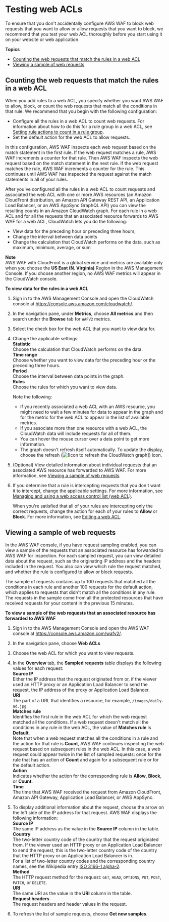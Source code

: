 # Testing web ACLs<a name="web-acl-testing"></a>

To ensure that you don't accidentally configure AWS WAF to block web requests that you want to allow or allow requests that you want to block, we recommend that you test your web ACL thoroughly before you start using it on your website or web application\. 

**Topics**
+ [Counting the web requests that match the rules in a web ACL](#web-acl-testing-count)
+ [Viewing a sample of web requests](#web-acl-testing-view-sample)

## Counting the web requests that match the rules in a web ACL<a name="web-acl-testing-count"></a>

When you add rules to a web ACL, you specify whether you want AWS WAF to allow, block, or count the web requests that match all the conditions in that rule\. We recommend that you begin with the following configuration:
+ Configure all the rules in a web ACL to count web requests\. For information about how to do this for a rule group in a web ACL, see [Setting rule actions to count in a rule group](web-acl-rule-group-settings.md#web-acl-rule-group-rule-to-count)\.
+ Set the default action for the web ACL to allow requests\.

In this configuration, AWS WAF inspects each web request based on the match statement in the first rule\. If the web request matches a rule, AWS WAF increments a counter for that rule\. Then AWS WAF inspects the web request based on the match statement in the next rule\. If the web request matches the rule, AWS WAF increments a counter for the rule\. This continues until AWS WAF has inspected the request against the match statements in all of your rules\. 

After you've configured all the rules in a web ACL to count requests and associated the web ACL with one or more AWS resources \(an Amazon CloudFront distribution, an Amazon API Gateway REST API, an Application Load Balancer, or an AWS AppSync GraphQL API\) you can view the resulting counts in an Amazon CloudWatch graph\. For each rule in a web ACL and for all the requests that an associated resource forwards to AWS WAF for a web ACL, CloudWatch lets you do the following:
+ View data for the preceding hour or preceding three hours,
+ Change the interval between data points
+ Change the calculation that CloudWatch performs on the data, such as maximum, minimum, average, or sum

**Note**  
AWS WAF with CloudFront is a global service and metrics are available only when you choose the **US East \(N\. Virginia\)** Region in the AWS Management Console\. If you choose another region, no AWS WAF metrics will appear in the CloudWatch console\.<a name="web-acl-testing-count-procedure"></a>

**To view data for the rules in a web ACL**

1. Sign in to the AWS Management Console and open the CloudWatch console at [https://console\.aws\.amazon\.com/cloudwatch/](https://console.aws.amazon.com/cloudwatch/)\.

1. In the navigation pane, under **Metrics**, choose **All metrics** and then search under the **Browse** tab for `WAFV2` metrics\. 

1. Select the check box for the web ACL that you want to view data for\.

1. Change the applicable settings:  
**Statistic**  
Choose the calculation that CloudWatch performs on the data\.  
**Time range**  
Choose whether you want to view data for the preceding hour or the preceding three hours\.  
**Period**  
Choose the interval between data points in the graph\.  
**Rules**  
Choose the rules for which you want to view data\.

   Note the following:
   + If you recently associated a web ACL with an AWS resource, you might need to wait a few minutes for data to appear in the graph and for the metric for the web ACL to appear in the list of available metrics\.
   + If you associate more than one resource with a web ACL, the CloudWatch data will include requests for all of them\.
   + You can hover the mouse cursor over a data point to get more information\.
   + The graph doesn't refresh itself automatically\. To update the display, choose the refresh \(![\[Icon to refresh the CloudWatch graph\]](http://docs.aws.amazon.com/waf/latest/developerguide/images/cloudwatch-refresh-icon.png)\) icon\.

1. \(Optional\) View detailed information about individual requests that an associated AWS resource has forwarded to AWS WAF\. For more information, see [Viewing a sample of web requests](#web-acl-testing-view-sample)\.

1. If you determine that a rule is intercepting requests that you don't want it to intercept, change the applicable settings\. For more information, see [Managing and using a web access control list \(web ACL\)](web-acl.md)\.

   When you're satisfied that all of your rules are intercepting only the correct requests, change the action for each of your rules to **Allow** or **Block**\. For more information, see [Editing a web ACL](web-acl-editing.md)\.

## Viewing a sample of web requests<a name="web-acl-testing-view-sample"></a>

In the AWS WAF console, if you have request sampling enabled, you can view a sample of the requests that an associated resource has forwarded to AWS WAF for inspection\. For each sampled request, you can view detailed data about the request, such as the originating IP address and the headers included in the request\. You also can view which rule the request matched, and whether the rule is configured to allow or block requests\.

The sample of requests contains up to 100 requests that matched all the conditions in each rule and another 100 requests for the default action, which applies to requests that didn't match all the conditions in any rule\. The requests in the sample come from all the protected resources that have received requests for your content in the previous 15 minutes\.<a name="web-acl-testing-view-sample-procedure"></a>

**To view a sample of the web requests that an associated resource has forwarded to AWS WAF**

1. Sign in to the AWS Management Console and open the AWS WAF console at [https://console\.aws\.amazon\.com/wafv2/](https://console.aws.amazon.com/wafv2/)\. 

1. In the navigation pane, choose **Web ACLs**

1. Choose the web ACL for which you want to view requests\.

1. In the **Overview** tab, the **Sampled requests** table displays the following values for each request:  
**Source IP**  
Either the IP address that the request originated from or, if the viewer used an HTTP proxy or an Application Load Balancer to send the request, the IP address of the proxy or Application Load Balancer\.   
**URI**  
The part of a URL that identifies a resource, for example, `/images/daily-ad.jpg`\.  
**Matches rule**  
Identifies the first rule in the web ACL for which the web request matched all the conditions\. If a web request doesn't match all the conditions in any rule in the web ACL, the value of **Matches rule** is **Default**\.  
Note that when a web request matches all the conditions in a rule and the action for that rule is **Count**, AWS WAF continues inspecting the web request based on subsequent rules in the web ACL\. In this case, a web request could appear twice in the list of sampled requests: once for the rule that has an action of **Count** and again for a subsequent rule or for the default action\.  
**Action**  
Indicates whether the action for the corresponding rule is **Allow**, **Block**, or **Count**\.  
**Time**  
The time that AWS WAF received the request from Amazon CloudFront, Amazon API Gateway, Application Load Balancer, or AWS AppSync\.

1. To display additional information about the request, choose the arrow on the left side of the IP address for that request\. AWS WAF displays the following information:  
**Source IP**  
The same IP address as the value in the **Source IP** column in the table\.  
**Country**  
The two\-letter country code of the country that the request originated from\. If the viewer used an HTTP proxy or an Application Load Balancer to send the request, this is the two\-letter country code of the country that the HTTP proxy or an Application Load Balancer is in\.  
For a list of two\-letter country codes and the corresponding country names, see the Wikipedia entry [ISO 3166\-1 alpha\-2](https://en.wikipedia.org/wiki/ISO_3166-1_alpha-2)\.  
**Method**  
The HTTP request method for the request: `GET`, `HEAD`, `OPTIONS`, `PUT`, `POST`, `PATCH`, or `DELETE`\.   
**URI**  
The same URI as the value in the **URI** column in the table\.  
**Request headers**  
The request headers and header values in the request\.

1. To refresh the list of sample requests, choose **Get new samples**\.